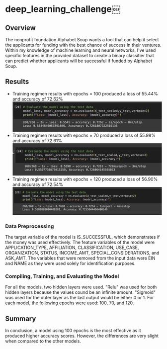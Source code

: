 # deep_learning_challenge￼
## Overview
The nonprofit foundation Alphabet Soup wants a tool that can help it select the applicants for funding with the best chance of success in their ventures. Within my knowledge of machine learning and neural networks, I've used specific features in the provided dataset to create a binary classifier that can predict whether applicants will be successful if funded by Alphabet Soup.

## Results
- Training regimen results with epochs = 100 produced a loss of 55.44% and accuracy of 72.62%
![alt text](https://github.com/abedasalsabil/deep_learning_challenge/blob/main/epoch100.png)
- Training regimen results with epochs = 70 produced a loss of 55.98% and accuracy of 72.61%
![alt text](https://github.com/abedasalsabil/deep_learning_challenge/blob/main/epoch70.png)
- Training regimen results with epochs = 120 produced a loss of 56.90% and accuracy of 72.54%
![alt text](https://github.com/abedasalsabil/deep_learning_challenge/blob/main/epoch120.png)


### Data Preprocessing
The target variable of the model is IS_SUCCESSFUL, which demonstrates if the money was used effectively. The feature variables of the model were APPLICATION_TYPE, AFFILIATION, CLASSIFICATION, USE_CASE, ORGANIZATION, STATUS, INCOME_AMT, SPECIAL_CONSIDERATIONS, and ASK_AMT. The variables that were removed from the input data were EIN and NAME as they were used solely for identification purposes.

### Compiling, Training, and Evaluating the Model
For all the models, two hidden layers were used. "Relu" was used for both hidden layers because the values cound be an infinite amount. "Sigmoid" was used for the outer layer as the last output would be either 0 or 1. For each model, the following epochs were used: 100, 70, and 120. 

## Summary
In conclusion, a model using 100 epochs is the most effective as it produced higher accuracy scores. However, the differences are very slight when compared to the other models. 
